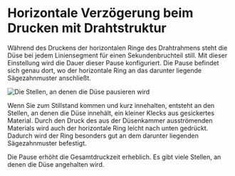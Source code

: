 Horizontale Verzögerung beim Drucken mit Drahtstruktur
====
Während des Druckens der horizontalen Ringe des Drahtrahmens steht die Düse bei jedem Liniensegment für einen Sekundenbruchteil still. Mit dieser Einstellung wird die Dauer dieser Pause konfiguriert. Die Pause befindet sich genau dort, wo der horizontale Ring an das darunter liegende Sägezahnmuster anschließt.

![Die Stellen, an denen die Düse pausieren wird](../../../articles/images/wireframe_flat_delay.svg)

Wenn Sie zum Stillstand kommen und kurz innehalten, entsteht an den Stellen, an denen die Düse innehält, ein kleiner Klecks aus gesickertes Material. Durch den Druck des aus der Düsenkammer ausströmenden Materials wird auch der horizontale Ring leicht nach unten gedrückt. Dadurch wird der Ring besonders gut an dem darunter liegenden Sägezahnmuster befestigt.

Die Pause erhöht die Gesamtdruckzeit erheblich. Es gibt viele Stellen, an denen die Düse angehalten wird.